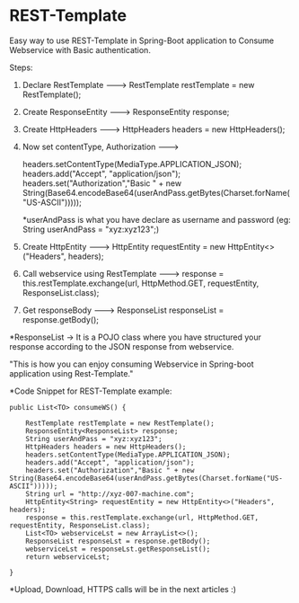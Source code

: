 # REST-Template

Easy way to use REST-Template in Spring-Boot application to Consume Webservice with Basic authentication.


Steps:
 1. Declare RestTemplate ---> RestTemplate restTemplate = new RestTemplate();
 2. Create ResponseEntity ---> ResponseEntity<ResponseList> response;
 3. Create HttpHeaders ---> HttpHeaders headers = new HttpHeaders();
 4. Now set contentType, Authorization --->
 
      headers.setContentType(MediaType.APPLICATION_JSON);
      headers.add("Accept", "application/json");
      headers.set("Authorization","Basic " + new String(Base64.encodeBase64(userAndPass.getBytes(Charset.forName("US-ASCII"))))); 
      
      *userAndPass is what you have declare as username and password (eg: String userAndPass = "xyz:xyz123";)
 
 5. Create HttpEntity ---> HttpEntity<String> requestEntity = new HttpEntity<>("Headers", headers);
 6. Call webservice using RestTemplate ---> response = this.restTemplate.exchange(url, HttpMethod.GET, requestEntity, ResponseList.class);  
 7. Get responseBody ---> ResponseList responseList = response.getBody();


 *ResponseList -> It is a POJO class where you have structured your response according to the JSON response from webservice.
 
 "This is how you can enjoy consuming Webservice in Spring-boot application using Rest-Template."
 
 
 *Code Snippet for REST-Template example:
 
	public List<TO> consumeWS() {

		RestTemplate restTemplate = new RestTemplate();
		ResponseEntity<ResponseList> response;
		String userAndPass = "xyz:xyz123";
		HttpHeaders headers = new HttpHeaders();
		headers.setContentType(MediaType.APPLICATION_JSON);
		headers.add("Accept", "application/json");
		headers.set("Authorization","Basic " + new String(Base64.encodeBase64(userAndPass.getBytes(Charset.forName("US-ASCII")))));
		String url = "http://xyz-007-machine.com";
		HttpEntity<String> requestEntity = new HttpEntity<>("Headers", headers);
		response = this.restTemplate.exchange(url, HttpMethod.GET, requestEntity, ResponseList.class);
		List<TO> webserviceLst = new ArrayList<>();
		ResponseList responseLst = response.getBody();
		webserviceLst = responseLst.getResponseList();
		return webserviceLst;

	}
  
  
  
  
   
 *Upload, Download, HTTPS calls will be in the next articles :)
 
